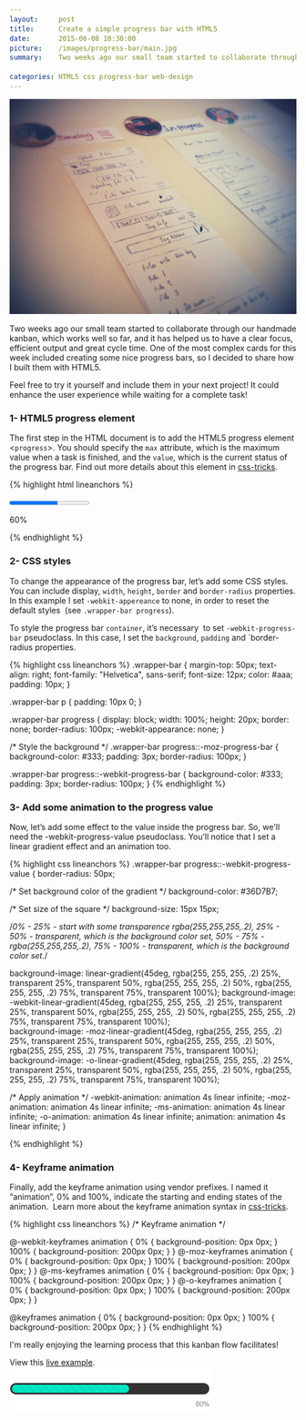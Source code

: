 ```yaml
---
layout:     post
title:      Create a simple progress bar with HTML5
date:       2015-06-08 10:30:00
picture:    /images/progress-bar/main.jpg
summary:    Two weeks ago our small team started to collaborate through our handmade kanban, which works well so far, and it has helped us to have a clear focus, efficient output and great cycle time. One of the most complex cards for this week included creating some nice progress bars, so I decided to share how I built them with HTML5.

categories: HTML5 css progress-bar web-design 
---
```

![Main image](/images/progress-bar/main.jpg)

Two weeks ago our small team started to collaborate through our handmade kanban, which works well so far, and it has helped us to have a clear focus, efficient output and great cycle time. One of the most complex cards for this week included creating some nice progress bars, so I decided to share how I built them with HTML5.

Feel free to try it yourself and include them in your next project! It could enhance the user experience while waiting for a complete task!

### 1- HTML5 progress element
The first step in the HTML document is to add the HTML5 progress element &lt;`progress`&gt;. You should specify the `max` attribute, which is the maximum value when a task is finished, and the `value`, which is the current status of the progress bar. Find out more details about this element in [css-tricks](https://css-tricks.com/html5-progress-element/).

{% highlight html lineanchors %}
<div class="wrapper-bar">
   <progress class="progress-bar" value="60" max="100"></progress>
   <p class="progress-value">60%</p>
</div>
{% endhighlight %}

### 2- CSS styles
To change the appearance of the progress bar, let’s add some CSS styles. You can include display, `width`, `height`, `border` and `border-radius` properties. In this example I set `-webkit-appereance` to none, in order to reset the default styles &nbsp;(see `.wrapper-bar progress`).

To style the progress bar `container`, it’s necessary &nbsp;to set `-webkit-progress-bar` pseudoclass. In this case, I set the `background`, `padding` and `border-radius properties.

{% highlight css lineanchors %}
.wrapper-bar {
  margin-top: 50px;
  text-align: right;
  font-family: "Helvetica", sans-serif;
  font-size: 12px;
  color: #aaa;
  padding: 10px;
}

.wrapper-bar p {
  padding: 10px 0;
}

.wrapper-bar progress {
  display: block;
  width: 100%;
  height: 20px;
  border: none;
  border-radius: 100px;
  -webkit-appearance: none;
}

/* Style the background */
.wrapper-bar progress::-moz-progress-bar {
  background-color: #333;
  padding: 3px;
  border-radius: 100px;
}

.wrapper-bar progress::-webkit-progress-bar {
  background-color: #333;
  padding: 3px;
  border-radius: 100px;
}
{% endhighlight %}


### 3- Add some animation to the progress value 
Now, let’s add some effect to the value inside the progress bar. So, we'll need the -webkit-progress-value pseudoclass. You’ll notice that I set a linear gradient effect and an animation too.

{% highlight css lineanchors %}
.wrapper-bar progress::-webkit-progress-value { 
  border-radius: 50px;

  /* Set background color of the gradient */
  background-color: #36D7B7;

  /* Set size of the square */
  background-size: 15px 15px;

  /*0% - 25% - start with some transparence rgba(255,255,255,.2), 
    25% - 50% - transparent, which is the background color set,
    50% - 75% - rgba(255,255,255,.2),
    75% - 100% - transparent, which is the background color set.*/

background-image: linear-gradient(45deg, rgba(255, 255, 255, .2) 25%, transparent 25%, transparent 50%, rgba(255, 255, 255, .2) 50%, rgba(255, 255, 255, .2) 75%, transparent 75%, transparent 100%); 
background-image: -webkit-linear-gradient(45deg, rgba(255, 255, 255, .2) 25%, transparent 25%, transparent 50%, rgba(255, 255, 255, .2) 50%, rgba(255, 255, 255, .2) 75%, transparent 75%, transparent 100%);  
background-image: -moz-linear-gradient(45deg, rgba(255, 255, 255, .2) 25%, transparent 25%, transparent 50%, rgba(255, 255, 255, .2) 50%, rgba(255, 255, 255, .2) 75%, transparent 75%, transparent 100%);  
background-image: -o-linear-gradient(45deg, rgba(255, 255, 255, .2) 25%, transparent 25%, transparent 50%, rgba(255, 255, 255, .2) 50%, rgba(255, 255, 255, .2) 75%, transparent 75%, transparent 100%); 

/* Apply animation */
-webkit-animation: animation 4s linear infinite;
   -moz-animation: animation 4s linear infinite; 
    -ms-animation: animation 4s linear infinite;
     -o-animation: animation 4s linear infinite;
        animation: animation 4s linear infinite;
}

{% endhighlight %}

### 4- Keyframe animation
Finally, add the keyframe animation using vendor prefixes. I named it “animation”, 0% and 100%, indicate the starting and ending states of the animation. &nbsp;Learn more about the keyframe animation syntax in [css-tricks](https://css-tricks.com/snippets/css/keyframe-animation-syntax/).

{% highlight css lineanchors %}
/* Keyframe animation */

@-webkit-keyframes animation {
  0% { background-position: 0px 0px; }
  100% { background-position: 200px 0px; }
}
@-moz-keyframes animation {
  0% { background-position: 0px 0px;  }
  100% { background-position: 200px 0px;  }
}
@-ms-keyframes animation {
  0% { background-position: 0px 0px;  }
  100% { background-position: 200px 0px;  }
}
@-o-keyframes animation {
  0% { background-position: 0px 0px;  }
  100% { background-position: 200px 0px;  }
}

@keyframes animation {
  0% { background-position: 0px 0px;  }
  100% { background-position: 200px 0px;  }
}
{% endhighlight %}

I'm really enjoying the learning process that this kanban flow facilitates!

View this [live example](http://fiddle.jshell.net/kavajaga/7ads6L1w/).
[![image](/images/progress-bar/progress-bar.png)](http://fiddle.jshell.net/kavajaga/7ads6L1w/)


